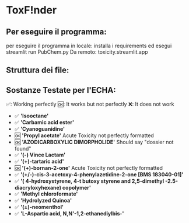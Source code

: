 # ToxF!nder
## Per eseguire il programma:
per eseguire il programma in locale:
installa i requirements ed esegui
streamlit run PubChem.py
Da remoto: toxicity.streamlit.app

## Struttura dei file:

## Sostanze Testate per l'ECHA:

✅: Working perfectly
🆗: It works but not perfectly
❌: It does not work 

- ✅ **'Isooctane'** 
- ✅ **'Carbamic acid ester'**
- ✅ **'Cyanoguanidine'** 
- 🆗 **'Propyl acetate'** Acute Toxicity not perfectly formatted
- 🆗 **'AZODICARBOXYLIC DIMORPHOLIDE'** Should say "dossier not found"
- ✅ **'(-) Vince Lactam'** 
- ✅ **'(+)-tartaric acid'**
- 🆗 **'(+)-bornan-2-one'** Acute Toxicity not perfectly formatted
- ✅ **'(+/-)-cis-3-acetoxy-4-phenylazetidine-2-one [BMS 183040-01]'** 
- ✅ **'( 4-hydroxystyrene, 4-t butoxy styrene and 2,5-dimethyl -2.5-diacryloxyhexane) copolymer'**
- ✅ **'Methyl chloroformate'**
- ✅ **'Hydrolyzed Quinoa'**
- ✅ **'(±)-neomenthol'**
- ✅ **'L-Aspartic acid, N,N'-1,2-ethanediylbis-'**
